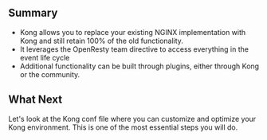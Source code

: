 ## **Summary**
* Kong allows you to replace your existing NGINX implementation with Kong and still retain 100% of the old functionality.
* It leverages the OpenResty team directive to access everything in the event life cycle
* Additional functionality can be built through plugins, either through Kong or the community. 

## What Next
Let's look at the Kong conf file where you can customize and optimize your Kong environment. This is one of the most essential steps you will do. 
